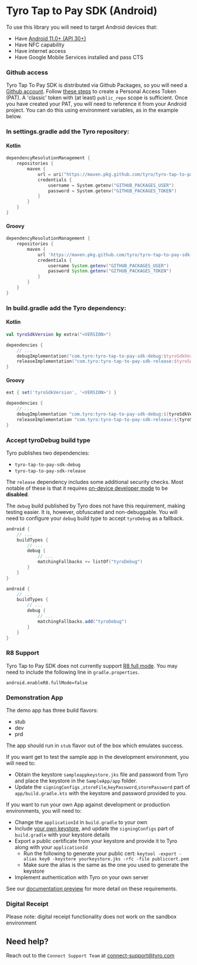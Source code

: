 # Tyro Tap to Pay SDK (Android)

To use this library you will need to target Android devices that:
- Have [Android 11.0+ (API 30+)](https://developer.android.com/tools/releases/platforms#11)
- Have NFC capability
- Have internet access
- Have Google Mobile Services installed and pass CTS

### Github access

Tyro Tap To Pay SDK is distributed via Github Packages, so you will need a [Github account](https://github.com/join).
Follow [these steps](https://docs.github.com/en/authentication/keeping-your-account-and-data-secure/managing-your-personal-access-tokens#creating-a-personal-access-token-classic) to create a Personal Access Token (PAT).
A 'classic' token with (at least) `public_repo` scope is sufficient.
Once you have created your PAT, you will need to reference it from your Android project.
You can do this using environment variables, as in the example below.

### In settings.gradle add the Tyro repository:

#### Kotlin
``` kotlin
dependencyResolutionManagement {
    repositories {
        maven {
            url = uri("https://maven.pkg.github.com/tyro/tyro-tap-to-pay-sdk-android")
            credentials {
                username = System.getenv("GITHUB_PACKAGES_USER")
                password = System.getenv("GITHUB_PACKAGES_TOKEN")
            }
        }
    }
}
```

#### Groovy
``` groovy
dependencyResolutionManagement {
    repositories {
        maven {
            url 'https://maven.pkg.github.com/tyro/tyro-tap-to-pay-sdk-android'
            credentials {
                username System.getenv("GITHUB_PACKAGES_USER")
                password System.getenv("GITHUB_PACKAGES_TOKEN")
            }
        }
    }
}
```

### In build.gradle add the Tyro dependency:

#### Kotlin
``` kotlin
val tyroSdkVersion by extra("<VERSION>")

dependencies {
    // ...
    debugImplementation("com.tyro:tyro-tap-to-pay-sdk-debug:$tyroSdkVersion")
    releaseImplementation("com.tyro:tyro-tap-to-pay-sdk-release:$tyroSdkVersion")
}
```

#### Groovy
``` groovy
ext { set('tyroSdkVersion', '<VERSION>') }

dependencies {
    // ...
    debugImplementation "com.tyro:tyro-tap-to-pay-sdk-debug:${tyroSdkVersion}"
    releaseImplementation "com.tyro:tyro-tap-to-pay-sdk-release:${tyroSdkVersion}"
}
```

### Accept tyroDebug build type

Tyro publishes two dependencies:
- `tyro-tap-to-pay-sdk-debug`
- `tyro-tap-to-pay-sdk-release`

The `release` dependency includes some additional security checks.
Most notable of these is that it requires [on-device developer mode](https://developer.android.com/studio/debug/dev-options) to be **disabled**.

The `debug` build published by Tyro does not have this requirement, making testing easier.
It is, however, obfuscated and non-debuggable.
You will need to configure your `debug` build type to accept `tyroDebug` as a fallback.

``` kotlin
android {
    // ...
    buildTypes {
        // ...
        debug {
            // ...
            matchingFallbacks += listOf("tyroDebug")
        }
    }
}
```

``` groovy
android {
    // ...
    buildTypes {
        // ...
        debug {
            // ...
            matchingFallbacks.add("tyroDebug")
        }
    }
}
```

### R8 Support

Tyro Tap to Pay SDK does not currently support [R8 full mode](https://r8.googlesource.com/r8/+/refs/heads/master/compatibility-faq.md#r8-full-mode).
You may need to include the following line in `gradle.properties`.

```properties
android.enableR8.fullMode=false
```

### Demonstration App

The demo app has three build flavors:

- stub
- dev
- prd

The app should run in `stub` flavor out of the box which emulates success.

If you want get to test the sample app in the development environment, you will need to:
- Obtain the keystore `sampleappkeystore.jks` file and password from Tyro and place the keystore in the `SampleApp/app` folder.
- Update the `signingConfigs` ,`storeFile`,`keyPassword`,`storePassword` part of `app/build.gradle.kts` with the keystore and password provided to you.

If you want to run your own App against development or production environments, you will need to:
- Change the `applicationId` in `build.gradle` to your own
- Include [your own keystore](https://developer.android.com/studio/publish/app-signing#generate-key), and update the `signingConfigs` part of `build.gradle` with your keystore details
- Export a public certificate from your keystore and provide it to Tyro along with your `applicationId`
    - Run the following to generate your public cert: `keytool -export -alias key0 -keystore yourkeystore.jks -rfc -file publiccert.pem`
    - Make sure the alias is the same as the one you used to generate the keystore
- Implement authentication with Tyro on your own server

See our [documentation preview](https://docs.connect.tyro.com/pos/embedded-payments/android/integrate-sdk/) for more 
detail on these requirements.

### Digital Receipt
Please note: digital receipt functionality does not work on the sandbox environment

## Need help?
Reach out to the `Connect Support Team` at [connect-support@tyro.com](mailto:connect-support@tyro.com)